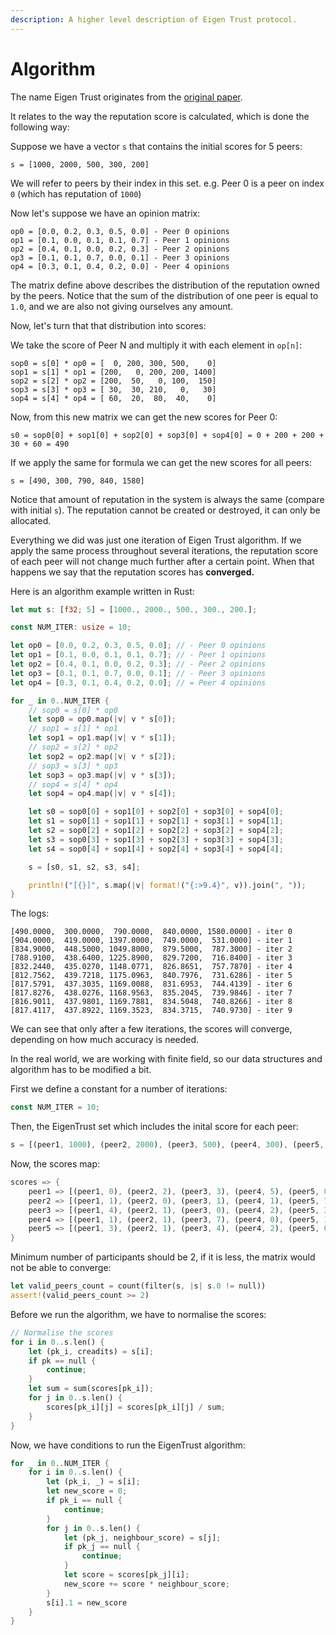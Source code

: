 ```yaml
---
description: A higher level description of Eigen Trust protocol.
---
```


# Algorithm

The name Eigen Trust originates from the [original paper](https://nlp.stanford.edu/pubs/eigentrust.pdf).

It relates to the way the reputation score is calculated, which is done the following way:

Suppose we have a vector `s` that contains the initial scores for 5 peers:

```
s = [1000, 2000, 500, 300, 200]
```

We will refer to peers by their index in this set. e.g. Peer 0 is a peer on index `0` (which has reputation of `1000`)

Now let's suppose we have an opinion matrix:

```
op0 = [0.0, 0.2, 0.3, 0.5, 0.0] - Peer 0 opinions
op1 = [0.1, 0.0, 0.1, 0.1, 0.7] - Peer 1 opinions
op2 = [0.4, 0.1, 0.0, 0.2, 0.3] - Peer 2 opinions
op3 = [0.1, 0.1, 0.7, 0.0, 0.1] - Peer 3 opinions
op4 = [0.3, 0.1, 0.4, 0.2, 0.0] - Peer 4 opinions
```

The matrix define above describes the distribution of the reputation owned by the peers. Notice that the sum of the distribution of one peer is equal to `1.0`, and we are also not giving ourselves any amount.

Now, let's turn that that distribution into scores:

We take the score of Peer N and multiply it with each element in `op[n]`:

```
sop0 = s[0] * op0 = [  0, 200, 300, 500,    0]
sop1 = s[1] * op1 = [200,   0, 200, 200, 1400]
sop2 = s[2] * op2 = [200,  50,   0, 100,  150]
sop3 = s[3] * op3 = [ 30,  30, 210,   0,   30]
sop4 = s[4] * op4 = [ 60,  20,  80,  40,    0]
```

Now, from this new matrix we can get the new scores for Peer 0:

```
s0 = sop0[0] + sop1[0] + sop2[0] + sop3[0] + sop4[0] = 0 + 200 + 200 + 30 + 60 = 490
```

If we apply the same for formula we can get the new scores for all peers:

```
s = [490, 300, 790, 840, 1580]
```

Notice that amount of reputation in the system is always the same (compare with initial `s`). The reputation cannot be created or destroyed, it can only be allocated.

Everything we did was just one iteration of Eigen Trust algorithm. If we apply the same process throughout several iterations, the reputation score of each peer will not change much further after a certain point. When that happens we say that the reputation scores has **converged.**

Here is an algorithm example written in Rust:
```rust
let mut s: [f32; 5] = [1000., 2000., 500., 300., 200.];

const NUM_ITER: usize = 10;

let op0 = [0.0, 0.2, 0.3, 0.5, 0.0]; // - Peer 0 opinions
let op1 = [0.1, 0.0, 0.1, 0.1, 0.7]; // - Peer 1 opinions
let op2 = [0.4, 0.1, 0.0, 0.2, 0.3]; // - Peer 2 opinions
let op3 = [0.1, 0.1, 0.7, 0.0, 0.1]; // - Peer 3 opinions
let op4 = [0.3, 0.1, 0.4, 0.2, 0.0]; // = Peer 4 opinions

for _ in 0..NUM_ITER {
	// sop0 = s[0] * op0
	let sop0 = op0.map(|v| v * s[0]);
	// sop1 = s[1] * op1
	let sop1 = op1.map(|v| v * s[1]);
	// sop2 = s[2] * op2
	let sop2 = op2.map(|v| v * s[2]);
	// sop3 = s[3] * op3
	let sop3 = op3.map(|v| v * s[3]);
	// sop4 = s[4] * op4
	let sop4 = op4.map(|v| v * s[4]);

	let s0 = sop0[0] + sop1[0] + sop2[0] + sop3[0] + sop4[0];
	let s1 = sop0[1] + sop1[1] + sop2[1] + sop3[1] + sop4[1];
	let s2 = sop0[2] + sop1[2] + sop2[2] + sop3[2] + sop4[2];
	let s3 = sop0[3] + sop1[3] + sop2[3] + sop3[3] + sop4[3];
	let s4 = sop0[4] + sop1[4] + sop2[4] + sop3[4] + sop4[4];

	s = [s0, s1, s2, s3, s4];

	println!("[{}]", s.map(|v| format!("{:>9.4}", v)).join(", "));
}
```

The logs:
```
[490.0000,  300.0000,  790.0000,  840.0000, 1580.0000] - iter 0
[904.0000,  419.0000, 1397.0000,  749.0000,  531.0000] - iter 1
[834.9000,  448.5000, 1049.8000,  879.5000,  787.3000] - iter 2
[788.9100,  438.6400, 1225.8900,  829.7200,  716.8400] - iter 3
[832.2440,  435.0270, 1148.0771,  826.8651,  757.7870] - iter 4
[812.7562,  439.7218, 1175.0963,  840.7976,  731.6286] - iter 5
[817.5791,  437.3035, 1169.0088,  831.6953,  744.4139] - iter 6
[817.8276,  438.0276, 1168.9563,  835.2045,  739.9846] - iter 7
[816.9011,  437.9801, 1169.7881,  834.5048,  740.8266] - iter 8
[817.4117,  437.8922, 1169.3523,  834.3715,  740.9730] - iter 9
```

We can see that only after a few iterations, the scores will converge, depending on how much accuracy is needed.

In the real world, we are working with finite field, so our data structures and algorithm has to be modified a bit.

First we define a constant for a number of iterations:
```rust
const NUM_ITER = 10;
```

Then, the EigenTrust set which includes the inital score for each peer:
```rust
s = [(peer1, 1000), (peer2, 2000), (peer3, 500), (peer4, 300), (peer5, 200)]
```

Now, the scores map:
```rust
scores => {
    peer1 => [(peer1, 0), (peer2, 2), (peer3, 3), (peer4, 5), (peer5, 0)]
    peer2 => [(peer1, 1), (peer2, 0), (peer3, 1), (peer4, 1), (peer5, 7)]
    peer3 => [(peer1, 4), (peer2, 1), (peer3, 0), (peer4, 2), (peer5, 3)]
    peer4 => [(peer1, 1), (peer2, 1), (peer3, 7), (peer4, 0), (peer5, 1)]
    peer5 => [(peer1, 3), (peer2, 1), (peer3, 4), (peer4, 2), (peer5, 0)]
}
```

Minimum number of participants should be 2, if it is less, the matrix would not be able to converge:
```rust
let valid_peers_count = count(filter(s, |s| s.0 != null))
assert!(valid_peers_count >= 2)
```

Before we run the algorithm, we have to normalise the scores:
```rust
// Normalise the scores
for i in 0..s.len() {
    let (pk_i, creadits) = s[i];
    if pk == null {
        continue;
    }
    let sum = sum(scores[pk_i]);
	for j in 0..s.len() {
	    scores[pk_i][j] = scores[pk_i][j] / sum;
    }
}
```

Now, we have conditions to run the EigenTrust algorithm:
```rust
for _ in 0..NUM_ITER {
    for i in 0..s.len() {
        let (pk_i, _) = s[i];
        let new_score = 0;
        if pk_i == null {
            continue;
        }
        for j in 0..s.len() {
            let (pk_j, neighbour_score) = s[j];
            if pk_j == null {
                continue;
            }
            let score = scores[pk_j][i];
            new_score += score * neighbour_score;
        }
        s[i].1 = new_score
    }
}
```
